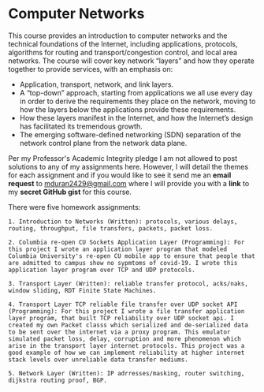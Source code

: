 # Computer Networks
  
This course provides an introduction to computer networks and the technical foundations of the Internet, including applications, protocols, algorithms for routing and transport/congestion control, and local area networks. The course will cover key network “layers” and how they operate together to provide services, with an emphasis on:

 * Application, transport, network, and link layers.
 * A “top-down” approach, starting from applications we all use every day in order to derive the requirements they place on the network, moving to how the layers below the applications provide these requirements.
 * How these layers manifest in the Internet, and how the Internet’s design has facilitated its tremendous growth.
 * The emerging software-defined networking (SDN) separation of the network control plane from the network data plane.

Per my Professor's Academic Integrity pledge I am not allowed to post solutions to any of my assignments here. However, I will detail the themes for each assignment and if you would like to see it send me an **email request** to mduran2429@gmail.com where I will provide you with a **link** to my **secret GitHub gist** for this course.

There were five homework assignments:

	1. Introduction to Networks (Written): protocols, various delays, routing, throughput, file transfers, packets, packet loss.
	   
	2. Columbia re-open CU Sockets Application Layer (Programming): For this project I wrote an application layer program that modeled Columbia University's re-open CU mobile app to ensure that people that are admitted to campus show no sypmtoms of covid-19. I wrote this application layer program over TCP and UDP protocols.
	   
	3. Transport Layer (Written): reliable transfer protocol, acks/naks, window sliding, RDT Finite State Machines.
	   
	4. Transport Layer TCP reliable file transfer over UDP socket API (Programming): For this project I wrote a file transfer application layer program, that built TCP reliability over UDP socket api. I created my own Packet classs which serialized and de-serialized data to be sent over the internet via a proxy program. This emulator simulated packet loss, delay, corruption and more phenomenon which arise in the transport layer internet protocols. This project was a good example of how we can implement reliability at higher internet stack levels over unreliable data transfer mediums.
	   
	5. Network Layer (Written): IP adrresses/masking, router switching, dijkstra routing proof, BGP.


